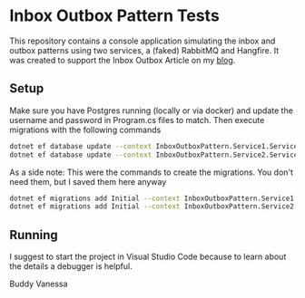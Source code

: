 # Inbox Outbox Pattern Tests

This repository contains a console application simulating the inbox and outbox patterns using two services, a (faked) RabbitMQ and Hangfire. It was created to support the Inbox Outbox Article on my [blog](https://andirudi.github.io/).

## Setup

Make sure you have Postgres running (locally or via docker) and update the username and password in Program.cs files to match. Then execute migrations with the following commands

```bash
dotnet ef database update --context InboxOutboxPattern.Service1.ServiceDbContext
dotnet ef database update --context InboxOutboxPattern.Service2.ServiceDbContext
```

As a side note: This were the commands to create the migrations. You don't need them, but I saved them here anyway

```bash
dotnet ef migrations add Initial --context InboxOutboxPattern.Service1.ServiceDbContext --output-dir Migrations/Service1
dotnet ef migrations add Initial --context InboxOutboxPattern.Service2.ServiceDbContext --output-dir Migrations/Service2
```

## Running

I suggest to start the project in Visual Studio Code because to learn about the details a debugger is helpful.


Buddy Vanessa   

